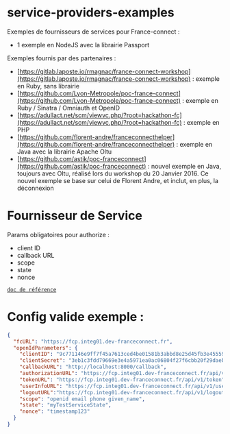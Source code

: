 service-providers-examples
==========================

Exemples de fournisseurs de services pour France-connect :
- 1 exemple en NodeJS avec la librairie Passport

Exemples fournis par des partenaires :
- [https://gitlab.laposte.io/rmagnac/france-connect-workshop](https://gitlab.laposte.io/rmagnac/france-connect-workshop) : exemple en Ruby, sans librairie
- [https://github.com/Lyon-Metropole/poc-france-connect](https://github.com/Lyon-Metropole/poc-france-connect) : exemple en Ruby / Sinatra / Omniauth et OpenID
- [https://adullact.net/scm/viewvc.php/?root=hackathon-fc](https://adullact.net/scm/viewvc.php/?root=hackathon-fc) : exemple en PHP
- [https://github.com/florent-andre/franceconnecthelper](https://github.com/florent-andre/franceconnecthelper) : exemple en Java avec la librairie Apache Oltu
- [https://github.com/astik/poc-franceconnect](https://github.com/astik/poc-franceconnect) : nouvel exemple en Java, toujours avec Oltu, réalisé lors du workshop du 20 Janvier 2016. Ce nouvel exemple se base sur celui de Florent Andre, et inclut, en plus, la déconnexion


# Fournisseur de Service

Params obligatoires pour authorize :
 - client ID
  - callback URL
  - scope
  - state
  - nonce

[`doc de référence`](https://fr.wikipedia.org/wiki/Markdown#Liens)

# Config valide exemple :
```json
{
  "fcURL": "https://fcp.integ01.dev-franceconnect.fr",
  "openIdParameters": {
    "clientID": "9c771146e9ff7f45a7613ced4be01581b3abbd8e25d45fb3e45559b2577c5030",
    "clientSecret": "3eb1c3fdd79669e3e4a5971ea0ac06804f27f6cbb20f29daebda95e755677ecb",
    "callbackURL": "http://localhost:8000/callback",
    "authorizationURL": "https://fcp.integ01.dev-franceconnect.fr/api/v1/authorize",
    "tokenURL": "https://fcp.integ01.dev-franceconnect.fr/api/v1/token",
    "userInfoURL": "https://fcp.integ01.dev-franceconnect.fr/api/v1/userinfo",
    "logoutURL":"https://fcp.integ01.dev-franceconnect.fr/api/v1/logout",
    "scope": "openid email phone given_name",
    "state": "myTestServiceState",
    "nonce": "timestamp123"
  }
}
